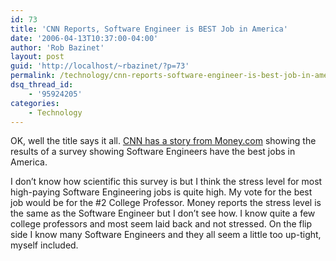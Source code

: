 ```yaml
---
id: 73
title: 'CNN Reports, Software Engineer is BEST Job in America'
date: '2006-04-13T10:37:00-04:00'
author: 'Rob Bazinet'
layout: post
guid: 'http://localhost/~rbazinet/?p=73'
permalink: /technology/cnn-reports-software-engineer-is-best-job-in-america/
dsq_thread_id:
    - '95924205'
categories:
    - Technology
---
```


OK, well the title says it all. [CNN has a story from Money.com](http://money.cnn.com/magazines/moneymag/bestjobs/) showing the results of a survey showing Software Engineers have the best jobs in America.

I don’t know how scientific this survey is but I think the stress level for most high-paying Software Engineering jobs is quite high. My vote for the best job would be for the #2 College Professor. Money reports the stress level is the same as the Software Engineer but I don’t see how. I know quite a few college professors and most seem laid back and not stressed. On the flip side I know many Software Engineers and they all seem a little too up-tight, myself included.
